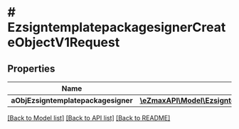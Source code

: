 # # EzsigntemplatepackagesignerCreateObjectV1Request

## Properties

Name | Type | Description | Notes
------------ | ------------- | ------------- | -------------
**aObjEzsigntemplatepackagesigner** | [**\eZmaxAPI\Model\EzsigntemplatepackagesignerRequestCompound[]**](EzsigntemplatepackagesignerRequestCompound.md) |  |

[[Back to Model list]](../../README.md#models) [[Back to API list]](../../README.md#endpoints) [[Back to README]](../../README.md)
